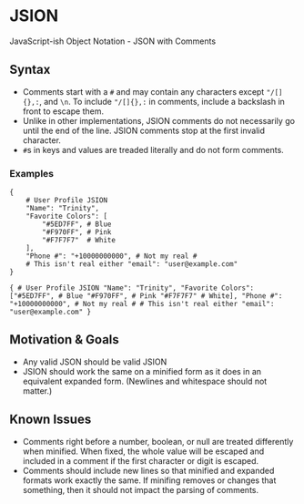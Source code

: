 # JSION
JavaScript-ish Object Notation - JSON with Comments
## Syntax
+ Comments start with a `#` and may contain any characters except `"/[]{},:`, and `\n`. To include `"/[]{},:` in comments, include a backslash in front to escape them.
+ Unlike in other implementations, JSION comments do not necessarily go until the end of the line. JSION comments stop at the first invalid character.
+ `#`s in keys and values are treaded literally and do not form comments.
### Examples
```
{
    # User Profile JSION
    "Name": "Trinity",
    "Favorite Colors": [
        "#5ED7FF", # Blue
        "#F970FF", # Pink
        "#F7F7F7"  # White
    ],
    "Phone #": "+10000000000", # Not my real #
    # This isn't real either "email": "user@example.com"
}
```
```
{ # User Profile JSION "Name": "Trinity", "Favorite Colors": ["#5ED7FF", # Blue "#F970FF", # Pink "#F7F7F7" # White], "Phone #": "+10000000000", # Not my real # # This isn't real either "email": "user@example.com" }
```
## Motivation & Goals
+ Any valid JSON should be valid JSION
+ JSION should work the same on a minified form as it does in an equivalent expanded form. (Newlines and whitespace should not matter.)
## Known Issues
+ Comments right before a number, boolean, or null are treated differently when minified. When fixed, the whole value will be escaped and included in a comment if the first character or digit is escaped.
+ Comments should include new lines so that minified and expanded formats work exactly the same. If minifing removes or changes that something, then it should not impact the parsing of comments.
